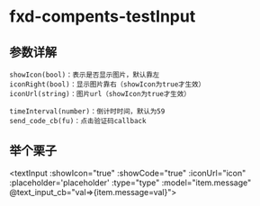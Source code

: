# fxd-compents-testInput


## 参数详解


```
showIcon(bool)：表示是否显示图片，默认靠左
iconRight(bool)：显示图片靠右（showIcon为true才生效）
iconUrl(string)：图片url（showIcon为true才生效）

timeInterval(number)：倒计时时间，默认为59
send_code_cb(fu)：点击验证码callback
```


## 举个栗子
<textInput :showIcon="true" :showCode="true" :iconUrl="icon" :placeholder='placeholder' :type="type" :model="item.message" @text_input_cb="val=>{item.message=val}"></textInput>

